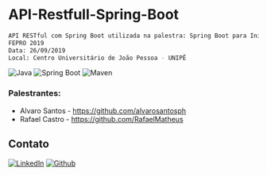 # API-Restfull-Spring-Boot


```sh
API RESTful com Spring Boot utilizada na palestra: Spring Boot para Iniciantes
FEPRO 2019
Data: 26/09/2019
Local: Centro Universitário de João Pessoa - UNIPÊ
```

<div align="left">
    <img src="https://img.shields.io/badge/-Java-royalblue?style=for-the-badge" alt="Java">
    <img src="https://img.shields.io/badge/-Spring%20Boot-forestgreen?style=for-the-badge" alt="Spring Boot">
    <img src="https://img.shields.io/badge/-Maven-darkmagenta?style=for-the-badge" alt="Maven">
</div>

### Palestrantes:

* Alvaro Santos - https://github.com/alvarosantosph
* Rafael Castro - https://github.com/RafaelMatheus

## Contato

[![LinkedIn][linkedin-shield]][linkedin-url]
[![Github][github-shield]][github-url]

[linkedin-shield]: https://img.shields.io/badge/-LinkedIn-white.svg?logo=linkedin&colorB=0077B5&logoColor=white
[linkedin-url]: https://www.linkedin.com/in/alvaro-andrade-48596b117/
[github-shield]: https://img.shields.io/badge/-Github-black.svg?logo=github&colorB=181717&logoColor=white
[github-url]: https://github.com/alvarosantosph
